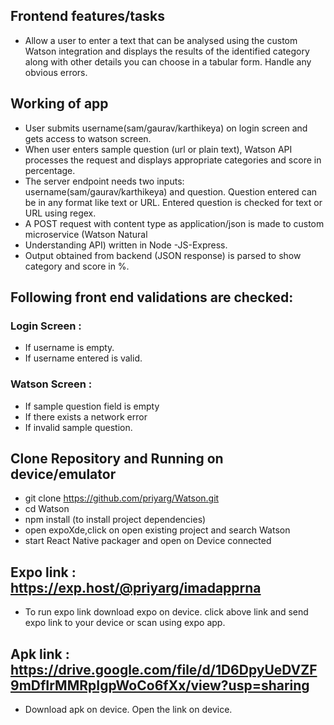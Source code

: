 


## Frontend features/tasks
* Allow a user to enter a text that can be analysed using the custom Watson integration and displays the results of the identified category along with other details you can choose in a tabular form.
Handle any obvious errors.

## Working of app
* User submits username(sam/gaurav/karthikeya) on login screen and gets access to watson screen.
* When user enters sample question (url or plain text), Watson API processes the request and displays appropriate           categories and score in percentage.
* The server endpoint needs two inputs: username(sam/gaurav/karthikeya) and question. Question entered can be in any        format like text or URL. Entered question is checked for text or URL using regex. 
* A POST request with content type as application/json is made to custom microservice  (Watson Natural 
* Understanding API) written in Node -JS-Express.
* Output obtained from backend (JSON response) is parsed to show category and score in %.


## Following front end validations are checked:
### Login Screen :
* If username is empty.
* If username entered is valid.
### Watson Screen :
* If sample question field is empty
* If there exists a network error
* If invalid sample question.


## Clone Repository and Running on device/emulator

*  git clone https://github.com/priyarg/Watson.git
*  cd Watson
*  npm install (to install project dependencies)
*  open expoXde,click on open existing project and search Watson
*  start React Native packager and open on Device connected


## Expo link : https://exp.host/@priyarg/imadapprna
* To run expo link download expo on device. click above link and send expo link to your device or scan using expo app.

## Apk link : https://drive.google.com/file/d/1D6DpyUeDVZF9mDfIrMMRpIgpWoCo6fXx/view?usp=sharing
* Download apk on device.  Open the link on device.

